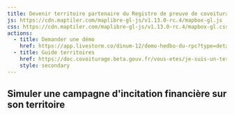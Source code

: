 ```yaml
---
title: Devenir territoire partenaire du Registre de preuve de covoiturage
js: https://cdn.maptiler.com/maplibre-gl-js/v1.13.0-rc.4/mapbox-gl.js
css: https://cdn.maptiler.com/maplibre-gl-js/v1.13.0-rc.4/mapbox-gl.css
actions:
  - title: Demander une démo
    href: https://app.livestorm.co/dinum-12/demo-hedbo-du-rpc?type=detailed
  - title: Guide territoires
    href: https://doc.covoiturage.beta.gouv.fr/vous-etes/je-suis-un-territoire/mes-besoins/construire-mon-projet-de-campagne-dincitation-financiere
    style: secondary
---
```


## Simuler une campagne d'incitation financière sur son territoire
